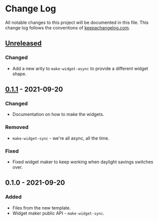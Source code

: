 # Change Log
All notable changes to this project will be documented in this file. This change log follows the conventions of [keepachangelog.com](http://keepachangelog.com/).

## [Unreleased]
### Changed
- Add a new arity to `make-widget-async` to provide a different widget shape.

## [0.1.1] - 2021-09-20
### Changed
- Documentation on how to make the widgets.

### Removed
- `make-widget-sync` - we're all async, all the time.

### Fixed
- Fixed widget maker to keep working when daylight savings switches over.

## 0.1.0 - 2021-09-20
### Added
- Files from the new template.
- Widget maker public API - `make-widget-sync`.

[Unreleased]: https://sourcehost.site/your-name/cojira/compare/0.1.1...HEAD
[0.1.1]: https://sourcehost.site/your-name/cojira/compare/0.1.0...0.1.1
